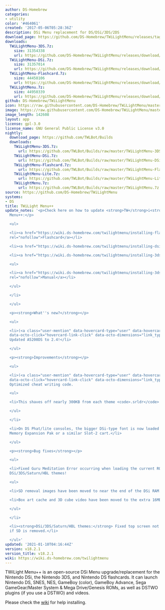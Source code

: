 ```yaml
---
author: DS-Homebrew
categories:
- utility
color: '#464061'
created: '2017-05-06T05:28:36Z'
description: DSi Menu replacement for DS/DSi/3DS/2DS
download_page: https://github.com/DS-Homebrew/TWiLightMenu/releases/tag/v18.2.1
downloads:
  TWiLightMenu-3DS.7z:
    size: 31354338
    url: https://github.com/DS-Homebrew/TWiLightMenu/releases/download/v18.2.1/TWiLightMenu-3DS.7z
  TWiLightMenu-DSi.7z:
    size: 31357014
    url: https://github.com/DS-Homebrew/TWiLightMenu/releases/download/v18.2.1/TWiLightMenu-DSi.7z
  TWiLightMenu-Flashcard.7z:
    size: 44458106
    url: https://github.com/DS-Homebrew/TWiLightMenu/releases/download/v18.2.1/TWiLightMenu-Flashcard.7z
  TWiLightMenu.7z:
    size: 44950339
    url: https://github.com/DS-Homebrew/TWiLightMenu/releases/download/v18.2.1/TWiLightMenu.7z
github: DS-Homebrew/TWiLightMenu
icon: https://raw.githubusercontent.com/DS-Homebrew/TWiLightMenu/master/booter/Twilight%2B%2B-animated%20icon-fix.gif
image: https://raw.githubusercontent.com/DS-Homebrew/TWiLightMenu/master/logo.png
image_length: 142608
layout: app
license: gpl-3.0
license_name: GNU General Public License v3.0
nightly:
  download_page: https://github.com/TWLBot/Builds
  downloads:
    TWiLightMenu-3DS.7z:
      url: https://github.com/TWLBot/Builds/raw/master/TWiLightMenu-3DS.7z
    TWiLightMenu-DSi.7z:
      url: https://github.com/TWLBot/Builds/raw/master/TWiLightMenu-DSi.7z
    TWiLightMenu-Flashcard.7z:
      url: https://github.com/TWLBot/Builds/raw/master/TWiLightMenu-Flashcard.7z
    TWiLightMenu-Lite.7z:
      url: https://github.com/TWLBot/Builds/raw/master/TWiLightMenu-Lite.7z
    TWiLightMenu.7z:
      url: https://github.com/TWLBot/Builds/raw/master/TWiLightMenu.7z
source: https://github.com/DS-Homebrew/TWiLightMenu
systems:
- DS
title: TWiLight Menu++
update_notes: '<p>Check here on how to update <strong>TW</strong>i<strong>L</strong>ight
  Menu++:</p>

  <ul>

  <li><a href="https://wiki.ds-homebrew.com/twilightmenu/installing-flashcard.html"
  rel="nofollow">Flashcard</a></li>

  <li><a href="https://wiki.ds-homebrew.com/twilightmenu/installing-dsi.html" rel="nofollow">DSi</a></li>

  <li><a href="https://wiki.ds-homebrew.com/twilightmenu/installing-3ds.html" rel="nofollow">3DS</a>

  <ul>

  <li><a href="https://wiki.ds-homebrew.com/twilightmenu/installing-3ds-manual.html"
  rel="nofollow">Manual</a></li>

  </ul>

  </li>

  </ul>

  <p><strong>What''s new?</strong></p>

  <ul>

  <li>(<a class="user-mention" data-hovercard-type="user" data-hovercard-url="/users/wavemotion-dave/hovercard"
  data-octo-click="hovercard-link-click" data-octo-dimensions="link_type:self" href="https://github.com/wavemotion-dave">@wavemotion-dave</a>)
  Updated A5200DS to 2.4!</li>

  </ul>

  <p><strong>Improvements</strong></p>

  <ul>

  <li>(<a class="user-mention" data-hovercard-type="user" data-hovercard-url="/users/Epicpkmn11/hovercard"
  data-octo-click="hovercard-link-click" data-octo-dimensions="link_type:self" href="https://github.com/Epicpkmn11">@Epicpkmn11</a>)
  Optimized cheat writing code.

  <ul>

  <li>This shaves off nearly 300KB from each theme <code>.srldr</code> file.</li>

  </ul>

  </li>

  <li>On DS Phat/lite consoles, the bigger DSi-type font is now loaded into the DS
  Memory Expansion Pak or a similar Slot-2 cart.</li>

  </ul>

  <p><strong>Bug fixes</strong></p>

  <ul>

  <li>Fixed Guru Meditation Error occurring when loading the current ROM list in the
  DSi/3DS/Saturn/HBL themes!

  <ul>

  <li>SD removal images have been moved to near the end of the DSi RAM.</li>

  <li>Box art cache and 3D cube video have been moved to the extra 16MB on 3DS consoles.</li>

  </ul>

  </li>

  <li><strong>DSi/3DS/Saturn/HBL themes:</strong> Fixed top screen not being cleared,
  if SD is removed.</li>

  </ul>'
updated: '2021-01-10T04:16:44Z'
version: v18.2.1
version_title: v18.2.1
wiki: https://wiki.ds-homebrew.com/twilightmenu
---
```

TWiLight Menu++ is an open-source DSi Menu upgrade/replacement for the Nintendo DSi, the Nintendo 3DS, and Nintendo DS flashcards. It can launch Nintendo DS, SNES, NES, GameBoy (color), GameBoy Advance, Sega GameGear/Master System & Mega Drive/Genesis ROMs, as well as DSTWO plugins (if you use a DSTWO) and videos.

Please check the [wiki](https://wiki.ds-homebrew.com/twilightmenu) for help installing.